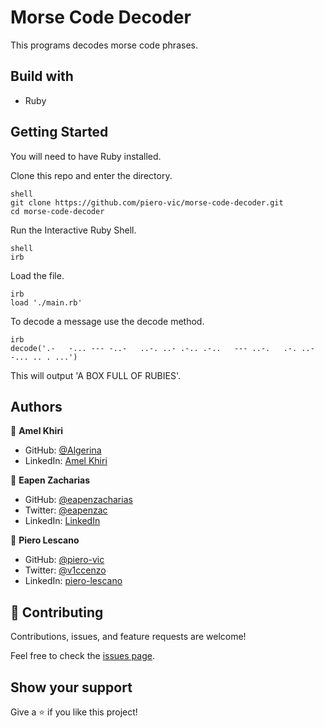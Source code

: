 # Morse Code Decoder

This programs decodes morse code phrases.

## Build with

- Ruby

## Getting Started

You will need to have Ruby installed.

Clone this repo and enter the directory.

```
shell
git clone https://github.com/piero-vic/morse-code-decoder.git
cd morse-code-decoder
```

Run the Interactive Ruby Shell.

```
shell
irb
```

Load the file.

```
irb
load './main.rb'
```

To decode a message use the decode method.

```
irb
decode('.-   -... --- -..-   ..-. ..- .-.. .-..   --- ..-.   .-. ..- -... .. . ...')
```

This will output 'A BOX FULL OF RUBIES'.

## Authors

👤 **Amel Khiri**

- GitHub: [@Algerina](https://github.com/Algerina)
- LinkedIn: [Amel Khiri](https://linkedin.com/in/amel-khiri-qahwadji-37a550135)

👤 **Eapen Zacharias**

- GitHub: [@eapenzacharias](https://github.com/eapenzacharias)
- Twitter: [@eapenzac](https://twitter.com/eapenzac)
- LinkedIn: [LinkedIn](https://linkedin.com/in/eapenzac)

👤 **Piero Lescano**

- GitHub: [@piero-vic](https://github.com/piero-vic)
- Twitter: [@v1ccenzo](https://twitter.com/v1ccenzo)
- LinkedIn: [piero-lescano](https://linkedin.com/in/piero-lescano)


## 🤝 Contributing

Contributions, issues, and feature requests are welcome!

Feel free to check the [issues page](https://github.com/piero-vic/clinic_database/issues).

## Show your support

Give a ⭐️ if you like this project!
